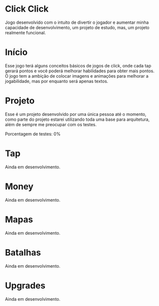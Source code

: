 # Click Click

Jogo desenvolvido com o intuito de divertir o jogador e aumentar minha
capacidade de desenvolvimento, um projeto de estudo, mas, um projeto realmente funcional.

# Início

Esse jogo terá alguns conceitos básicos de jogos de click, onde cada tap gerará pontos e você poderá melhorar habilidades para obter mais pontos.
O jogo tem a ambição de colocar imagens e animações para melhorar a jogabilidade, mas por enquanto será apenas textos.

# Projeto

Esse é um projeto desenvolvido por uma única pessoa até o momento, como parte do projeto estarei utilizando toda uma base para arquitetura,
além de sempre me preocupar com os testes.

Porcentagem de testes: 0%

# Tap

Ainda em desenvolvimento.

# Money

Ainda em desenvolvimento.

# Mapas

Ainda em desenvolvimento.

# Batalhas

Ainda em desenvolvimento.

# Upgrades

Ainda em desenvolvimento.

